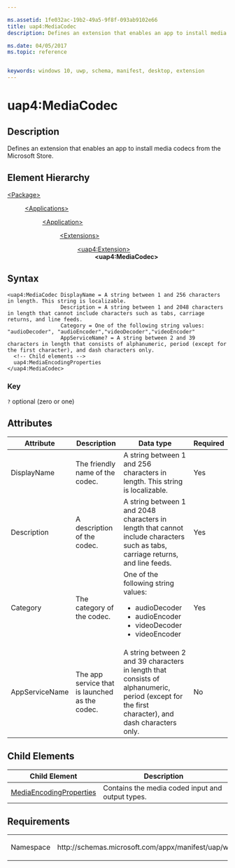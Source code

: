 ```yaml
---

ms.assetid: 1fe032ac-19b2-49a5-9f8f-093ab9102e66
title: uap4:MediaCodec
description: Defines an extension that enables an app to install media codecs from the Microsoft Store.

ms.date: 04/05/2017
ms.topic: reference


keywords: windows 10, uwp, schema, manifest, desktop, extension 
---
```


# uap4:MediaCodec

## Description
Defines an extension that enables an app to install media codecs from the Microsoft Store.

## Element Hierarchy
<dl>
<dt><a href="element-package.md">&lt;Package&gt;</a></dt>
<dd>
<dl>
<dt><a href="element-applications.md">&lt;Applications&gt;</a></dt>
<dd>
<dl>
<dt><a href="element-application.md">&lt;Application&gt;</a></dt>
<dd>
<dl>
<dt><a href="element-1-extensions.md">&lt;Extensions&gt;</a></dt>
<dd>
<dl>
<dt><a href="element-uap4-extension.md">&lt;uap4:Extension&gt;</a></dt>
<dd><b>&lt;uap4:MediaCodec&gt;</b></dd>
</dl>
</dd>
</dl>
</dd>
</dl>
</dd>
</dl>
</dd>
</dl>

## Syntax
```syntax
<uap4:MediaCodec DisplayName = A string between 1 and 256 characters in length. This string is localizable.
                 Description = A string between 1 and 2048 characters in length that cannot include characters such as tabs, carriage returns, and line feeds.
                 Category = One of the following string values: "audioDecoder", "audioEncoder","videoDecoder","videoEncoder"
                 AppServiceName? = A string between 2 and 39 characters in length that consists of alphanumeric, period (except for the first character), and dash characters only.
  <!-- Child elements -->
  uap4:MediaEncodingProperties
</uap4:MediaCodec>                   
```

### Key
`?` optional (zero or one)

## Attributes
| Attribute | Description | Data type | Required |
|-----------|-------------|-----------|----------|
| DisplayName | The friendly name of the codec. | A string between 1 and 256 characters in length. This string is localizable. | Yes |
| Description | A description of the codec. | A string between 1 and 2048 characters in length that cannot include characters such as tabs, carriage returns, and line feeds. | Yes |
| Category | The category of the codec. | One of the following string values: <ul><li>audioDecoder</li><li>audioEncoder</li><li>videoDecoder</li><li>videoEncoder</li></ul> | Yes |
| AppServiceName | The app service that is launched as the codec. | A string between 2 and 39 characters in length that consists of alphanumeric, period (except for the first character), and dash characters only. | No |

## Child Elements 
| Child Element | Description |
|---------------|-------------|
| [MediaEncodingProperties](element-uap4-MediaEncodingProperties.md) | Contains the media coded input and output types. |

## Requirements

<table>
<colgroup>
<col width="50%" />
<col width="50%" />
</colgroup>
<tbody>
<tr class="odd">
<td><p>Namespace</p></td>
<td><p>http://schemas.microsoft.com/appx/manifest/uap/windows10/4</p></td>
</tr>
</tbody>
</table>